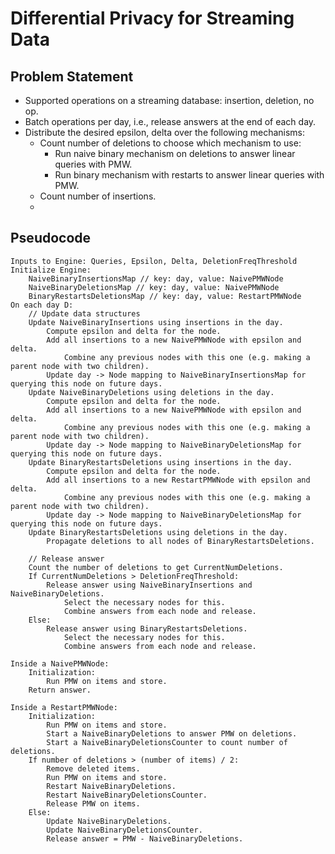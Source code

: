 # Differential Privacy for Streaming Data

## Problem Statement
- Supported operations on a streaming database: insertion, deletion, no op.
- Batch operations per day, i.e., release answers at the end of each day.
- Distribute the desired epsilon, delta over the following mechanisms:
  - Count number of deletions to choose which mechanism to use:
    - Run naive binary mechanism on deletions to answer linear queries with PMW.
    - Run binary mechanism with restarts to answer linear queries with PMW.
  - Count number of insertions.
  - 

## Pseudocode

```
Inputs to Engine: Queries, Epsilon, Delta, DeletionFreqThreshold
Initialize Engine:
    NaiveBinaryInsertionsMap // key: day, value: NaivePMWNode
    NaiveBinaryDeletionsMap // key: day, value: NaivePMWNode
    BinaryRestartsDeletionsMap // key: day, value: RestartPMWNode
On each day D:
    // Update data structures
    Update NaiveBinaryInsertions using insertions in the day. 
        Compute epsilon and delta for the node.
        Add all insertions to a new NaivePMWNode with epsilon and delta. 
            Combine any previous nodes with this one (e.g. making a parent node with two children). 
        Update day -> Node mapping to NaiveBinaryInsertionsMap for querying this node on future days.
    Update NaiveBinaryDeletions using deletions in the day. 
        Compute epsilon and delta for the node.
        Add all insertions to a new NaivePMWNode with epsilon and delta. 
            Combine any previous nodes with this one (e.g. making a parent node with two children). 
        Update day -> Node mapping to NaiveBinaryDeletionsMap for querying this node on future days.
    Update BinaryRestartsDeletions using insertions in the day.
        Compute epsilon and delta for the node.
        Add all insertions to a new RestartPMWNode with epsilon and delta.
            Combine any previous nodes with this one (e.g. making a parent node with two children). 
        Update day -> Node mapping to NaiveBinaryDeletionsMap for querying this node on future days.
    Update BinaryRestartsDeletions using deletions in the day.
        Propagate deletions to all nodes of BinaryRestartsDeletions.
    
    // Release answer
    Count the number of deletions to get CurrentNumDeletions.
    If CurrentNumDeletions > DeletionFreqThreshold:
        Release answer using NaiveBinaryInsertions and NaiveBinaryDeletions.
            Select the necessary nodes for this.
            Combine answers from each node and release.
    Else:
        Release answer using BinaryRestartsDeletions.
            Select the necessary nodes for this.
            Combine answers from each node and release.
        
Inside a NaivePMWNode:
    Initialization: 
        Run PMW on items and store.
    Return answer.

Inside a RestartPMWNode:
    Initialization: 
        Run PMW on items and store. 
        Start a NaiveBinaryDeletions to answer PMW on deletions. 
        Start a NaiveBinaryDeletionsCounter to count number of deletions. 
    If number of deletions > (number of items) / 2:
        Remove deleted items.
        Run PMW on items and store.
        Restart NaiveBinaryDeletions.
        Restart NaiveBinaryDeletionsCounter.
        Release PMW on items. 
    Else:
        Update NaiveBinaryDeletions.
        Update NaiveBinaryDeletionsCounter.
        Release answer = PMW - NaiveBinaryDeletions.
```

    